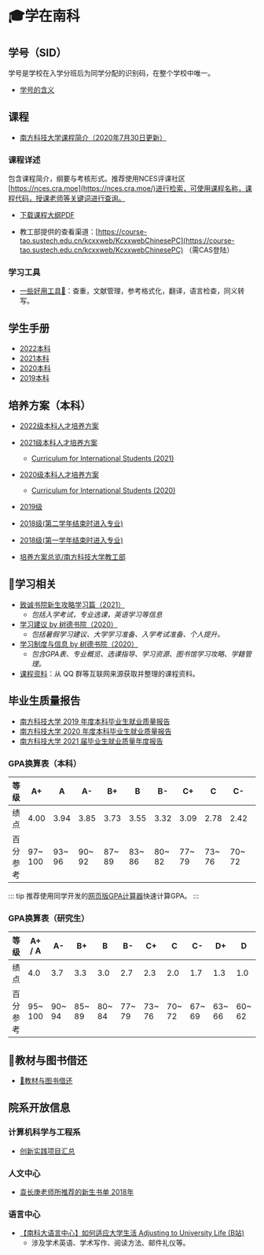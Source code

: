 # 🎓学在南科

## 学号（SID）

学号是学校在入学分班后为同学分配的识别码，在整个学校中唯一。

- [学号的含义](/service/sid)

## 课程
- [南方科技大学课程简介（2020年7月30日更新）](https://mirrors.sustech.edu.cn/site/sustech-online/documents/syllabus/sustech-course-catalogue-20200730.pdf)

### 课程详述

包含课程简介，纲要与考核形式。推荐使用NCES评课社区[https://nces.cra.moe](https://nces.cra.moe/)进行检索，可使用课程名称，课程代码，授课老师等关键词进行查询。

- [下载课程大纲PDF](https://mirrors.sustech.edu.cn/courses/%E6%95%99%E5%AD%A6%E5%A4%A7%E7%BA%B2%E6%B1%87%E6%80%BB/)

- 教工部提供的查看渠道：[https://course-tao.sustech.edu.cn/kcxxweb/KcxxwebChinesePC](https://course-tao.sustech.edu.cn/kcxxweb/KcxxwebChinesePC) （需CAS登陆）

### 学习工具

- [一些好用工具🔧](/study/paper-tools.md)：查重，文献管理，参考格式化，翻译，语言检查，同义转写。

## 学生手册

- [2022本科](https://mirrors.sustech.edu.cn/site/sustech-online/documents/manual/南方科技大学学生手册2022-本科.pdf)
- [2021本科](https://mirrors.sustech.edu.cn/site/sustech-online/documents/manual/南方科技大学学生手册2021-本科.pdf)
- [2020本科](https://mirrors.sustech.edu.cn/site/sustech-online/documents/manual/南方科技大学学生手册2020-本科.pdf)
- [2019本科](https://mirrors.sustech.edu.cn/site/sustech-online/documents/manual/南方科技大学学生手册2020-本科.pdf)

## 培养方案（本科）

- [2022级本科人才培养方案](https://mirrors.sustech.edu.cn/courses/本科人才培养方案/2022级本科人才培养方案/)
- [2021级本科人才培养方案](https://mirrors.sustech.edu.cn/courses/本科人才培养方案/2021级本科人才培养方案/)
  - [Curriculum for International Students (2021)](https://mirrors.sustech.edu.cn/courses/curriculum_for_international_students/2021/)

- [2020级本科人才培养方案](https://mirrors.sustech.edu.cn/courses/本科人才培养方案/2020级本科人才培养方案/)
  - [Curriculum for International Students (2020)](https://mirrors.sustech.edu.cn/courses/curriculum_for_international_students/2020/)

- [2019级](https://mirrors.sustech.edu.cn/courses/本科人才培养方案/2019级本科人才培养方案/)
- [2018级(第二学年结束时进入专业)](https://mirrors.sustech.edu.cn/courses/本科人才培养方案/2018级本科生培养方案（适用于第二学年结束时，申请进入专业）/)
- [2018级(第一学年结束时进入专业)](https://mirrors.sustech.edu.cn/courses/本科人才培养方案/2018级本科生培养方案（适用于第一学年结束时，申请进入专业）/)
- [培养方案总览/南方科技大学教工部](http://tao.sustech.edu.cn/page/id-184.html)




## 📖学习相关

- [致诚书院新生攻略学习篇（2021）](./by-zhicheng-college/新生攻略之学习篇.md)
  - *包括入学考试，专业选课，英语学习等信息*
- [学习建议 by 树德书院（2020）](./by-shude-college/advice-on-study.md)
  - *包括暑假学习建议、大学学习准备、入学考试准备、个人提升。*
- [学习制度与信息  by 树德书院（2020）](./by-shude-college/info-on-study.md)
  - *包含GPA表、专业概览、选课指导、学习资源、图书馆学习攻略、学籍管理。*
- [课程资料](https://dl.cra.moe/courseware/)：从 QQ 群等互联网来源获取并整理的课程资料。

## 毕业生质量报告

* [南方科技大学 2019 年度本科毕业生就业质量报告](https://www.sustech.edu.cn/uploads/files/2021/01/06113735_69394.pdf)
* [南方科技大学 2020 年度本科毕业生就业质量报告](http://career.sustech.edu.cn/detail/news?id=588518)
* [南方科技大学 2021 届毕业生就业质量年度报告](http://career.sustech.edu.cn/detail/news?id=664725)


### GPA换算表（本科）

| 等级       | A+       | A       | A-      | B+      | B       | B-      | C+      | C       | C-      | D+      | D       | D-      |   F   |
| ---------- | -------- | ------- | ------- | ------- | ------- | ------- | ------- | ------- | ------- | ------- | ------- | ------- | :---: |
| 绩点       | 4.00     | 3.94    | 3.85    | 3.73    | 3.55    | 3.32    | 3.09    | 2.78    | 2.42    | 2.08    | 1.63    | 1.15    |   0   |
| 百分  参考 | 97~  100 | 93~  96 | 90~  92 | 87~  89 | 83~  86 | 80~  82 | 77~  79 | 73~  76 | 70~  72 | 67~  69 | 63~  66 | 60~  62 |  <60  |

::: tip
推荐使用同学开发的[网页版GPA计算器](https://github.com/chenyuheng/SUSTech-GPA-Calculator)快速计算GPA。
:::


### GPA换算表（研究生）

| 等级       | A+ / A   | A-      | B+      | B       | B-      | C+      | C       | C-      | D+      | D       |   F   |
| ---------- | -------- | ------- | ------- | ------- | ------- | ------- | ------- | ------- | ------- | ------- | :---: |
| 绩点       | 4.0      | 3.7     | 3.3     | 3.0     | 2.7     | 2.3     | 2.0     | 1.7     | 1.3     | 1.0     |   0   |
| 百分  参考 | 95~  100 | 90~  94 | 85~  89 | 80~  84 | 77~  79 | 73~  76 | 70~  72 | 67~  69 | 63~  66 | 60~  62 |  <60  |

## 📗教材与图书借还

- [📗教材与图书借还](./borrow-books)

## 院系开放信息

### 计算机科学与工程系

- [创新实践项目汇总](./cse/innovative-project.md)

### 人文中心
- [袁长庚老师所推荐的新生书单 2018年](./book-list-by-prof-yuan/2018)

### 语言中心
- [【南科大语言中心】如何适应大学生活 Adjusting to University Life (B站)](https://www.bilibili.com/video/BV1334y1d7L9)
  - 涉及学术英语、学术写作、阅读方法、邮件礼仪等。
